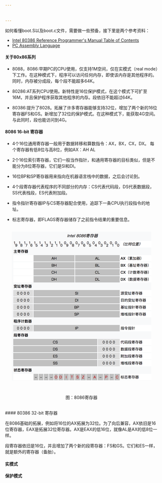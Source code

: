 ```yaml
---


---
```



如何看懂boot.S以及boot.c文件，需要做一些预备，接下里是两个参考资料：

-  [Intel 80386 Reference Programmer's Manual Table of Contents](https://pdos.csail.mit.edu/6.828/2016/readings/i386/s01_02.htm)
- [PC Assembly Language](https://pdos.csail.mit.edu/6.828/2016/readings/pcasm-book.pdf)



#### 关于80x86系列
- 8088，8086:早期PC的CPU使用，仅支持1M空间，仅在实模式（real mode）下工作。在这种模式下，程序可以访问任何内存，即使该内存是其他程序的。同时，内存被分成段，每个段不能超多64K。

- 80286:AT系列CPU使用。新特性是16位保护模式，在这个模式下可扩至16M，并且保护程序获取其他程序的内存。段依旧不能超过64K。

- 80386:提升了8028。拓展了许多寄存器能够支持32位，增加了两个新的16位寄存器FS和GS。新增加了32位的保护模式。在这种模式下，能获取4G空间。与此同时，段也能访问到4G。

#### 8086 16-bit 寄存器

- 4个16位通用寄存器一般用于数据转移和算数指令：AX，BX，CX，DX。
每个寄存器有低8位与高8位，例如AX：AH AL

- 2个16位索引寄存器，它们一般当作指针，和通用寄存器的目标类似，但是不能分为8位寄存器，它们是SI和DI。

- 16位BP和SP寄存器用来指向在机器语言栈中的数据，之后会讨论到。

- 4个段寄存器代表程序的不同部分的内存：CS代表代码段，DS代表数据段，SS代表栈段，ES代表附加段。

- 指令指针寄存器IP与CS寄存器配合使用，追踪下一条CPU执行段指令的地址。

- 标志寄存器，即FLAGS寄存器储存了之前指令结果的重要信息。

<br>
<div align="center">
    <img src="https://github.com/Alvinsjq/6.828_tasks/blob/master/screemshot/8086.png?raw=true" width = "460" height = "490" alt="8086" align=center />

<br><p align="center">图：8086寄存器</p>
</div>
<br>
#### 80386 32-bit 寄存器

在8086基础的拓展，例如将16位的AX拓展为32位。为了向后兼容，AX依旧是16位寄存器，EAX是拓展32位寄存器。AX是EAX的低16位，就像AL是AX的低8位一样。

段寄存器依旧是16位，并且增加了两个新的段寄存器：FS和GS。它们和ES一样，就是额外的寄存器（备胎）。

#### 实模式

#### 保护模式




















